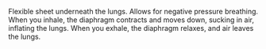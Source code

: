 Flexible sheet underneath the lungs. Allows for negative pressure breathing. When you inhale, the diaphragm contracts and moves down, sucking in air, inflating the lungs. When you exhale, the diaphragm relaxes, and air leaves the lungs.